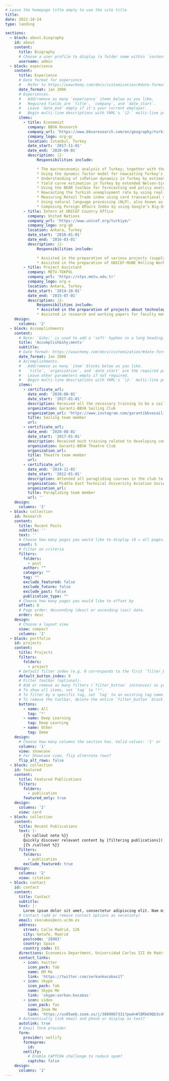 ```yaml
---
# Leave the homepage title empty to use the site title
title:
date: 2022-10-24
type: landing

sections:
  - block: about.biography
    id: about
    content:
      title: Biography
      # Choose a user profile to display (a folder name within `content/authors/`)
      username: admin
  - block: experience
    content:
      title: Experience
      # Date format for experience
      #   Refer to https://wowchemy.com/docs/customization/#date-format
      date_format: Jan 2006
      # Experiences.
      #   Add/remove as many `experience` items below as you like.
      #   Required fields are `title`, `company`, and `date_start`.
      #   Leave `date_end` empty if it's your current employer.
      #   Begin multi-line descriptions with YAML's `|2-` multi-line prefix.
      items:
        - title: Economist
          company: BBVA Research
          company_url: 'https://www.bbvaresearch.com/en/geography/turkiye/'
          company_logo: org-gc
          location: Istanbul, Turkey
          date_start: '2017-11-01'
          date_end: '2020-08-01'
          description: |2-
              Responsibilities include:

              * The macroeconomic analysis of Turkey; together with the update of several econometric models
              * Using the dynamic factor model for nowcasting Turkey's GDP growth
              * Understanding of inﬂation dynamics in Turkey by estimating a Bayesian VAR
              * Yield curve estimation in Turkey by extended Nelson-Siegel Model including macroeconomic variables
              * Using the BEAR toolbox for forecasting and policy analysis
              * Nowcasting the Turkish unemployment rate by using real-time data from Google
              * Measuring Retail Trade index using card transactional data for Turkey
              * Using natural language processing (NLP), also known as text mining, to the analysis of the communication policy (i.e.                       statements and minutes) of the Central Bank of Turkey (CBRT)
              * Composing Foreign Aﬀairs Index by using Google’s Big-Query platform and the GDELT project to explore global risk
        - title: Intern at UNICEF Country Office
          company: United Nations
          company_url: 'https://www.unicef.org/turkiye/'
          company_logo: org-gb
          location: Ankara, Turkey
          date_start: '2016-01-01'
          date_end: '2016-03-01'
          description: |2-
              Responsibilities include:

              * Assisted in the preparation of various projects (supply arrangements for Syrian refugees child)
              * Assisted in the preparation of UNICEF-MoNE Rolling Work Plan 2016 - 2017
        - title: Project Assistant
          company: METU-TEKPOL
          company_url: 'https://stps.metu.edu.tr'
          company_logo: org-x
          location: Ankara, Turkey
          date_start: '2014-10-01'
          date_end: '2015-07-01'
          description: |2-
              Responsibilities include:
              * Assisted in the preparation of projects about technological change (The importance of occupations in Turkish Labor Markets:                 Job and Wage Polarization)
              * Assisted in research and working papers for faculty members (Impact of the population exchange of Armenian people on the                    Turkish population and economic growth after the First World War)
    design:
      columns: '2'
  - block: Accomplishments
    content:
      # Note: `&shy;` is used to add a 'soft' hyphen in a long heading.
      title: 'Accomplish&shy;ments'
      subtitle:
      # Date format: https://wowchemy.com/docs/customization/#date-format
      date_format: Jan 2006
      # Accomplishments.
      #   Add/remove as many `item` blocks below as you like.
      #   `title`, `organization`, and `date_start` are the required parameters.
      #   Leave other parameters empty if not required.
      #   Begin multi-line descriptions with YAML's `|2-` multi-line prefix.
      items:
        - certificate_url: 
          date_end: '2020-08-01'
          date_start: '2017-01-01'
          description: Received all the necessary training to be a sailor. The certiﬁcation is acquired to race with other teams in                   Istanbul. Attended many races throughout the membership period
          organization: Garanti-BBVA Sailing Club
          organization_url: 'https://www.instagram.com/garantibbvasailing/'
          title: Sailing team member
          url: 
        - certificate_url: 
          date_end: '2020-08-01'
          date_start: '2017-01-01'
          description: Received much training related to developing communication skills, social skills, the ability to understand                    diﬀerent points of view, group working skills, and overall conﬁdence when facing a crowd.Played a role in the Garanti-BBVA                  commercial
          organization: Garanti-BBVA Theatre Club
          organization_url: 
          title: Theatre team member
          url: 
        - certificate_url: 
          date_end: '2014-12-01'
          date_start: '2012-01-01'
          description: Attended all paragliding courses in the club to have some theoretical aspects. Learned ground inﬂation exercises.              Made many solo ﬂights, guided by the instructors on the radio
          organization: Middle East Technical University Aviation Society
          organization_url: 
          title: Paragliding team member
          url: ''
    design:
      columns: '2'
  - block: collection
    id: Research
    content:
      title: Recent Posts
      subtitle: ''
      text: ''
      # Choose how many pages you would like to display (0 = all pages)
      count: 5
      # Filter on criteria
      filters:
        folders:
          - post
        author: ""
        category: ""
        tag: ""
        exclude_featured: false
        exclude_future: false
        exclude_past: false
        publication_type: ""
      # Choose how many pages you would like to offset by
      offset: 0
      # Page order: descending (desc) or ascending (asc) date.
      order: desc
    design:
      # Choose a layout view
      view: compact
      columns: '2'
  - block: portfolio
    id: projects
    content:
      title: Projects
      filters:
        folders:
          - project
      # Default filter index (e.g. 0 corresponds to the first `filter_button` instance below).
      default_button_index: 0
      # Filter toolbar (optional).
      # Add or remove as many filters (`filter_button` instances) as you like.
      # To show all items, set `tag` to "*".
      # To filter by a specific tag, set `tag` to an existing tag name.
      # To remove the toolbar, delete the entire `filter_button` block.
      buttons:
        - name: All
          tag: '*'
        - name: Deep Learning
          tag: Deep Learning
        - name: Other
          tag: Demo
    design:
      # Choose how many columns the section has. Valid values: '1' or '2'.
      columns: '1'
      view: showcase
      # For Showcase view, flip alternate rows?
      flip_alt_rows: false
  - block: collection
    id: featured
    content:
      title: Featured Publications
      filters:
        folders:
          - publication
        featured_only: true
    design:
      columns: '2'
      view: card
  - block: collection
    content:
      title: Recent Publications
      text: |-
        {{% callout note %}}
        Quickly discover relevant content by [filtering publications](./publication/).
        {{% /callout %}}
      filters:
        folders:
          - publication
        exclude_featured: true
    design:
      columns: '2'
      view: citation
  - block: contact
    id: contact
    content:
      title: Contact
      subtitle:
      text: |-
        Lorem ipsum dolor sit amet, consectetur adipiscing elit. Nam mi diam, venenatis ut magna et, vehicula efficitur enim.
      # Contact (add or remove contact options as necessary)
      email: skocabas@eco.uc3m.es
      address:
        street: Calle Madrid, 126
        city: Getafe, Madrid
        postcode: '28903'
        country: Spain
        country_code: ES
      directions: Economics Department, Universidad Carlos III de Madrid
      contact_links:
        - icon: twitter
          icon_pack: fab
          name: DM Me
          link: 'https://twitter.com/serkankocabas17'
        - icon: skype
          icon_pack: fab
          name: Skype Me
          link: 'skype:serkan.kocabas'
        - icon: video
          icon_pack: fas
          name: Zoom Me
          link: 'https://us05web.zoom.us/j/3089067331?pwd=WlBRbG9Qb3c4SDVJenZTeStzeFR5QT09'
      # Automatically link email and phone or display as text?
      autolink: true
      # Email form provider
      form:
        provider: netlify
        formspree:
          id:
        netlify:
          # Enable CAPTCHA challenge to reduce spam?
          captcha: false
    design:
      columns: '2'
---
```

